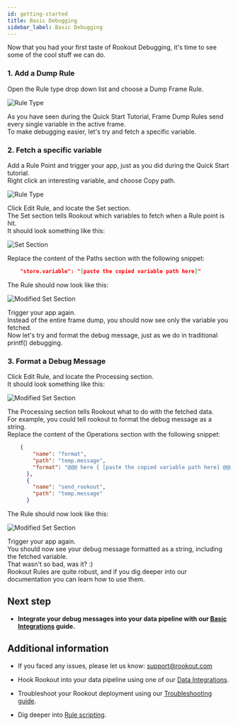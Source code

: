 ```yaml
---
id: getting-started
title: Basic Debugging
sidebar_label: Basic Debugging
---
```


Now that you had your first taste of Rookout Debugging, it's time to see some of the cool stuff we can do.

### 1. Add a Dump Rule

Open the Rule type drop down list and choose a Dump Frame Rule.

![Rule Type](/img/screenshots/basic_debug_1.png)

As you have seen during the Quick Start Tutorial, Frame Dump Rules send every single variable in the active frame.<br/>
To make debugging easier, let's try and fetch a specific variable.

### 2. Fetch a specific variable

Add a Rule Point and trigger your app, just as you did during the Quick Start tutorial.<br/>
Right click an interesting variable, and choose Copy path.

![Rule Type](/img/screenshots/basic_debug_2.png)

Click Edit Rule, and locate the Set section.<br/>
The Set section tells Rookout which variables to fetch when a Rule point is hit.<br/>
It should look something like this:

![Set Section](/img/screenshots/basic_debug_3.png)

Replace the content of the Paths section with the following snippet:

```json
    "store.variable": "[paste the copied variable path here]"
```

The Rule should now look like this:

![Modified Set Section](/img/screenshots/basic_debug_4.png)

Trigger your app again.<br/>
Instead of the entire frame dump, you should now see only the variable you fetched.<br/>
Now let's try and format the debug message, just as we do in traditional printf() debugging.

### 3. Format a Debug Message

Click Edit Rule, and locate the Processing section.<br/>
It should look something like this:

![Modified Set Section](/img/screenshots/basic_debug_5.png)

The Processing section tells Rookout what to do with the fetched data.<br/>
For example, you could tell rookout to format the debug message as a string.<br/>
Replace the content of the Operations section with the following snippet:

```json
    {
        "name": "format",
        "path": "temp.message",
        "format": "@@@ here { [paste the copied variable path here] @@@}"
      },
      {
        "name": "send_rookout",
        "path": "temp.message"
      }
```

The Rule should now look like this:

![Modified Set Section](/img/screenshots/basic_debug_6.png)

Trigger your app again.<br/>
You should now see your debug message formatted as a string, including the fetched variable.<br/>
That wasn't so bad, was it? :)<br/>
Rookout Rules are quite robust, and if you dig deeper into our documentation you can learn how to use them.

## Next step

- __Integrate your debug messages into your data pipeline with our [Basic Integrations](integrations-overview.md) guide.__

## Additional information

- If you faced any issues, please let us know: support@rookout.com

- Hook Rookout into your data pipeline using one of our [Data Integrations](integrations-home.md).

- Troubleshoot your Rookout deployment using our [Troubleshooting guide](troubleshooting-rules.md).

- Dig deeper into [Rule scripting](rules-index.md).